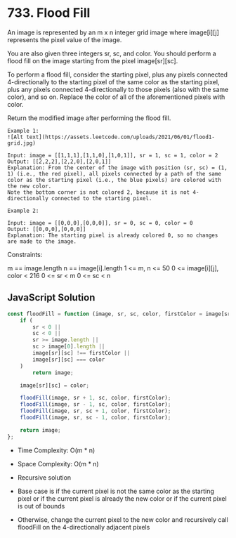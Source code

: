 # 733. Flood Fill

An image is represented by an m x n integer grid image where image[i][j] represents the pixel value of the image.

You are also given three integers sr, sc, and color. You should perform a flood fill on the image starting from the pixel image[sr][sc].

To perform a flood fill, consider the starting pixel, plus any pixels connected 4-directionally to the starting pixel of the same color as the starting pixel, plus any pixels connected 4-directionally to those pixels (also with the same color), and so on. Replace the color of all of the aforementioned pixels with color.

Return the modified image after performing the flood fill.

```
Example 1:
![Alt text](https://assets.leetcode.com/uploads/2021/06/01/flood1-grid.jpg)

Input: image = [[1,1,1],[1,1,0],[1,0,1]], sr = 1, sc = 1, color = 2
Output: [[2,2,2],[2,2,0],[2,0,1]]
Explanation: From the center of the image with position (sr, sc) = (1, 1) (i.e., the red pixel), all pixels connected by a path of the same color as the starting pixel (i.e., the blue pixels) are colored with the new color.
Note the bottom corner is not colored 2, because it is not 4-directionally connected to the starting pixel.

Example 2:

Input: image = [[0,0,0],[0,0,0]], sr = 0, sc = 0, color = 0
Output: [[0,0,0],[0,0,0]]
Explanation: The starting pixel is already colored 0, so no changes are made to the image.
```

Constraints:

m == image.length
n == image[i].length
1 <= m, n <= 50
0 <= image[i][j], color < 216
0 <= sr < m
0 <= sc < n

## JavaScript Solution

```js
const floodFill = function (image, sr, sc, color, firstColor = image[sr][sc]) {
	if (
		sr < 0 ||
		sc < 0 ||
		sr >= image.length ||
		sc > image[0].length ||
		image[sr][sc] !== firstColor ||
		image[sr][sc] === color
	)
		return image;

	image[sr][sc] = color;

	floodFill(image, sr + 1, sc, color, firstColor);
	floodFill(image, sr - 1, sc, color, firstColor);
	floodFill(image, sr, sc + 1, color, firstColor);
	floodFill(image, sr, sc - 1, color, firstColor);

	return image;
};
```

- Time Complexity: O(m \* n)
- Space Complexity: O(m \* n)

- Recursive solution
- Base case is if the current pixel is not the same color as the starting pixel or if the current pixel is already the new color or if the current pixel is out of bounds
- Otherwise, change the current pixel to the new color and recursively call floodFill on the 4-directionally adjacent pixels
